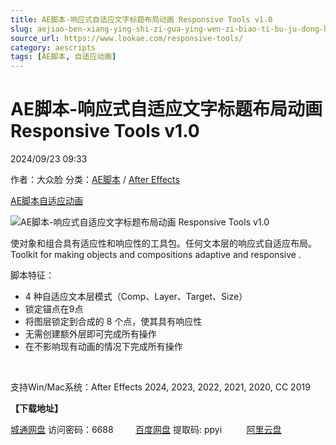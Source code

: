 ```yaml
---
title: AE脚本-响应式自适应文字标题布局动画 Responsive Tools v1.0
slug: aejiao-ben-xiang-ying-shi-zi-gua-ying-wen-zi-biao-ti-bu-ju-dong-hua-responsive-tools-v1-0
source_url: https://www.lookae.com/responsive-tools/
category: aescripts
tags: [AE脚本, 自适应动画]
---
```

# AE脚本-响应式自适应文字标题布局动画 Responsive Tools v1.0

2024/09/23 09:33

作者：大众脸
分类：[AE脚本](https://www.lookae.com/after-effects/aescripts/) / [After Effects](https://www.lookae.com/after-effects/)

[AE脚本](https://www.lookae.com/tag/ae%e8%84%9a%e6%9c%ac/)[自适应动画](https://www.lookae.com/tag/%e8%87%aa%e9%80%82%e5%ba%94%e5%8a%a8%e7%94%bb/)

![AE脚本-响应式自适应文字标题布局动画 Responsive Tools v1.0](https://www.lookae.com/wp-content/uploads/2024/09/Responsive-Tools.jpg "AE脚本-响应式自适应文字标题布局动画 Responsive Tools v1.0-LookAE.com")

使对象和组合具有适应性和响应性的工具包。任何文本层的响应式自适应布局。Toolkit for making objects and compositions adaptive and responsive .

脚本特征：

* 4 种自适应文本层模式（Comp、Layer、Target、Size）
* 锁定锚点在9点
* 将图层锁定到合成的 8 个点，使其具有响应性
* 无需创建额外层即可完成所有操作
* 在不影响现有动画的情况下完成所有操作

[﻿﻿﻿](https://cloud.video.taobao.com/play/u/null/p/1/e/6/t/1/483176405825.mp4)

支持Win/Mac系统：After Effects 2024, 2023, 2022, 2021, 2020, CC 2019

**【下载地址】**

[城通网盘](https://url70.ctfile.com/f/2827370-1364625280-41f92a?p=4431) 访问密码：6688         [百度网盘](https://pan.baidu.com/s/1V3pzRIfc-fAuIDcLwl80fg?pwd=ppyi) 提取码: ppyi          [阿里云盘](https://www.alipan.com/s/9184GNNczx7)
